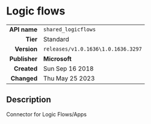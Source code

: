 # Logic flows
| | |
|-:|-|
|**API name**|`shared_logicflows`|
|**Tier**|Standard|
|**Version**|`releases/v1.0.1636\1.0.1636.3297`|
|**Publisher**|**Microsoft**|
|**Created**|Sun Sep 16 2018|
|**Changed**|Thu May 25 2023|

## Description
Connector for Logic Flows/Apps
